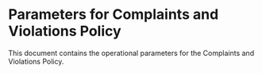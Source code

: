 # Parameters for Complaints and Violations Policy

This document contains the operational parameters for the Complaints and Violations Policy.
